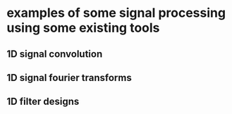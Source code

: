 # examples of some signal processing using some existing tools
## 1D signal convolution

## 1D signal fourier transforms

## 1D filter designs
